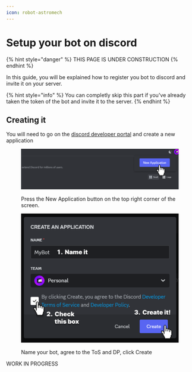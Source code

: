 ```yaml
---
icon: robot-astromech
---
```


# Setup your bot on discord

{% hint style="danger" %}
THIS PAGE IS UNDER CONSTRUCTION
{% endhint %}



In this guide, you will be explained how to register you bot to discord and invite it on your server.

{% hint style="info" %}
You can completly skip this part if you've already taken the token of the bot and invite it to the server.
{% endhint %}

## Creating it

You will need to go on the [discord developer portal](https://discord.com/developers/applications) and create a new application

<figure><img src="../../.gitbook/assets/Frame 8 (1).png" alt=""><figcaption><p>Press the New Application button on the top right corner of the screen.</p></figcaption></figure>

<figure><img src="../../.gitbook/assets/Frame 9.png" alt=""><figcaption><p>Name your bot, agree to the ToS and DP, click Create</p></figcaption></figure>

WORK IN PROGRESS

